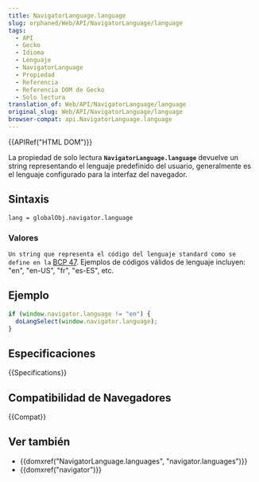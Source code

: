 ```yaml
---
title: NavigatorLanguage.language
slug: orphaned/Web/API/NavigatorLanguage/language
tags:
  - API
  - Gecko
  - Idioma
  - Lenguaje
  - NavigatorLanguage
  - Propiedad
  - Referencia
  - Referencia DOM de Gecko
  - Solo lectura
translation_of: Web/API/NavigatorLanguage/language
original_slug: Web/API/NavigatorLanguage/language
browser-compat: api.NavigatorLanguage.language
---
```

{{APIRef("HTML DOM")}}

La propiedad de solo lectura **`NavigatorLanguage.language`** devuelve un string representando el lenguaje predefinido del usuario, generalmente es el lenguaje configurado para la interfaz del navegador.

## Sintaxis

    lang = globalObj.navigator.language

### Valores

`Un string que representa el código del lenguaje standard como se define en la` [BCP 47](http://www.ietf.org/rfc/bcp/bcp47.txt). Ejemplos de códigos válidos de lenguaje incluyen: "en", "en-US", "fr", "es-ES", etc.

## Ejemplo

```js
if (window.navigator.language != "en") {
  doLangSelect(window.navigator.language);
}
```

## Especificaciones

{{Specifications}}

## Compatibilidad de Navegadores

{{Compat}}

## Ver también

- {{domxref("NavigatorLanguage.languages", "navigator.languages")}}
- {{domxref("navigator")}}
